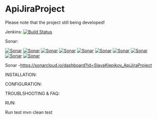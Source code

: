 # ApiJiraProject

Please note that the project still being developed!

Jenkins: [![Build Status](http://91.235.128.79:8080/buildStatus/icon?job=ApiJiraProject&build=27)](http://91.235.128.79:8080/job/ApiJiraProject/27/)

Sonar:

[![Sonar](https://sonarcloud.io/api/project_badges/measure?project=SlavaKlepikov_ApiJiraProject&metric=bugs)](https://sonarcloud.io/api/project_badges/measure?project=SlavaKlepikov_ApiJiraProject&metric=bugs)
[![Sonar](https://sonarcloud.io/api/project_badges/measure?project=SlavaKlepikov_ApiJiraProject&metric=code_smells)](https://sonarcloud.io/api/project_badges/measure?project=SlavaKlepikov_ApiJiraProject&metric=code_smells)
[![Sonar](https://sonarcloud.io/api/project_badges/measure?project=SlavaKlepikov_ApiJiraProject&metric=duplicated_lines_density)](https://sonarcloud.io/api/project_badges/measure?project=SlavaKlepikov_ApiJiraProject&metric=duplicated_lines_density)
[![Sonar](https://sonarcloud.io/api/project_badges/measure?project=SlavaKlepikov_ApiJiraProject&metric=ncloc)](https://sonarcloud.io/api/project_badges/measure?project=SlavaKlepikov_ApiJiraProject&metric=ncloc)
[![Sonar](https://sonarcloud.io/api/project_badges/measure?project=SlavaKlepikov_ApiJiraProject&metric=sqale_rating)](https://sonarcloud.io/api/project_badges/measure?project=SlavaKlepikov_ApiJiraProject&metric=sqale_rating)
[![Sonar](https://sonarcloud.io/api/project_badges/measure?project=SlavaKlepikov_ApiJiraProject&metric=alert_status)](https://sonarcloud.io/api/project_badges/measure?project=SlavaKlepikov_ApiJiraProject&metric=alert_status)
[![Sonar](https://sonarcloud.io/api/project_badges/measure?project=SlavaKlepikov_ApiJiraProject&metric=reliability_rating)](https://sonarcloud.io/api/project_badges/measure?project=SlavaKlepikov_ApiJiraProject&metric=reliability_rating)
[![Sonar](https://sonarcloud.io/api/project_badges/measure?project=SlavaKlepikov_ApiJiraProject&metric=security_rating)](https://sonarcloud.io/api/project_badges/measure?project=SlavaKlepikov_ApiJiraProject&metric=security_rating)
[![Sonar](https://sonarcloud.io/api/project_badges/measure?project=SlavaKlepikov_ApiJiraProject&metric=sqale_index)](https://sonarcloud.io/api/project_badges/measure?project=SlavaKlepikov_ApiJiraProject&metric=sqale_index)
[![Sonar](https://sonarcloud.io/api/project_badges/measure?project=SlavaKlepikov_ApiJiraProject&metric=vulnerabilities)](https://sonarcloud.io/api/project_badges/measure?project=SlavaKlepikov_ApiJiraProject&metric=vulnerabilities)

Sonar -https://sonarcloud.io/dashboard?id=SlavaKlepikov_ApiJiraProject

INSTALLATION:

CONFIGURATION:

TROUBLSHOOTING & FAQ:

RUN:

  Run test mvn clean test
